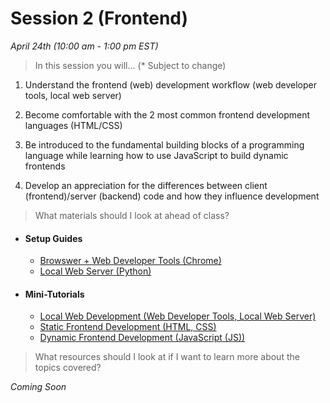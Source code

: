 # Session 2 (Frontend)
*April 24th (10:00 am - 1:00 pm EST)*

> In this session you will... (* Subject to change)

1) Understand the frontend (web) development workflow (web developer tools, local web server)

2) Become comfortable with the 2 most common frontend development languages (HTML/CSS)

3) Be introduced to the fundamental building blocks of a programming language while learning how to use JavaScript to build dynamic frontends

4) Develop an appreciation for the differences between client (frontend)/server (backend) code and how they influence development


> What materials should I look at ahead of class?

- #### Setup Guides 
	* [Browswer + Web Developer Tools (Chrome)](/session2/setup_sublime.md)
	* [Local Web Server (Python)](/session2/setup_python.md)

- #### Mini-Tutorials
	* [Local Web Development (Web Developer Tools, Local Web Server)](/session2/tutorial_localwebdevelopment.md)
	* [Static Frontend Development (HTML, CSS)](/session2/tutorial_html_css.md)
	* [Dynamic Frontend Development (JavaScript (JS))](/session2/tutorial_js.md)

> What resources should I look at if I want to learn more about the topics covered?

*Coming Soon*

